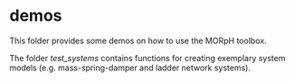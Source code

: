 # demos
This folder provides some demos on how to use the MORpH toolbox. 

The folder *test_systems* contains functions for creating exemplary system models (e.g. mass-spring-damper and ladder network systems).